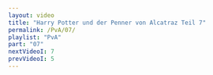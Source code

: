 ```yaml
---
layout: video
title: "Harry Potter und der Penner von Alcatraz Teil 7"
permalink: /PvA/07/
playlist: "PvA"
part: "07"
nextVideoI: 7
prevVideoI: 5
---
```

